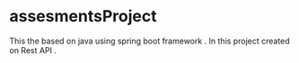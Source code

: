 # assesmentsProject
This the based on java using spring boot framework . In this project created on Rest API .
